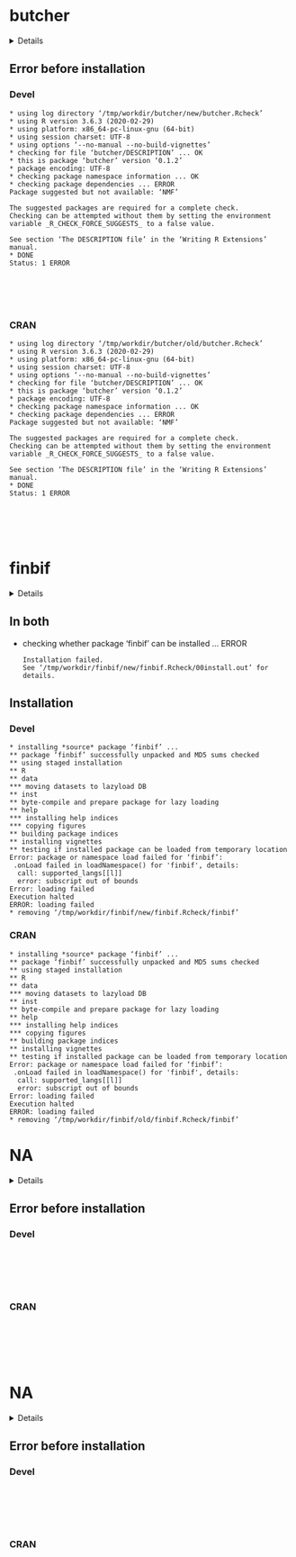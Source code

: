 # butcher

<details>

* Version: 0.1.2
* GitHub: https://github.com/tidymodels/butcher
* Source code: https://github.com/cran/butcher
* Date/Publication: 2020-01-23 22:40:02 UTC
* Number of recursive dependencies: 186

Run `cloud_details(, "butcher")` for more info

</details>

## Error before installation

### Devel

```
* using log directory ‘/tmp/workdir/butcher/new/butcher.Rcheck’
* using R version 3.6.3 (2020-02-29)
* using platform: x86_64-pc-linux-gnu (64-bit)
* using session charset: UTF-8
* using options ‘--no-manual --no-build-vignettes’
* checking for file ‘butcher/DESCRIPTION’ ... OK
* this is package ‘butcher’ version ‘0.1.2’
* package encoding: UTF-8
* checking package namespace information ... OK
* checking package dependencies ... ERROR
Package suggested but not available: ‘NMF’

The suggested packages are required for a complete check.
Checking can be attempted without them by setting the environment
variable _R_CHECK_FORCE_SUGGESTS_ to a false value.

See section ‘The DESCRIPTION file’ in the ‘Writing R Extensions’
manual.
* DONE
Status: 1 ERROR






```
### CRAN

```
* using log directory ‘/tmp/workdir/butcher/old/butcher.Rcheck’
* using R version 3.6.3 (2020-02-29)
* using platform: x86_64-pc-linux-gnu (64-bit)
* using session charset: UTF-8
* using options ‘--no-manual --no-build-vignettes’
* checking for file ‘butcher/DESCRIPTION’ ... OK
* this is package ‘butcher’ version ‘0.1.2’
* package encoding: UTF-8
* checking package namespace information ... OK
* checking package dependencies ... ERROR
Package suggested but not available: ‘NMF’

The suggested packages are required for a complete check.
Checking can be attempted without them by setting the environment
variable _R_CHECK_FORCE_SUGGESTS_ to a false value.

See section ‘The DESCRIPTION file’ in the ‘Writing R Extensions’
manual.
* DONE
Status: 1 ERROR






```
# finbif

<details>

* Version: 0.3.1
* GitHub: https://github.com/luomus/finbif
* Source code: https://github.com/cran/finbif
* Date/Publication: 2020-11-24 08:40:02 UTC
* Number of recursive dependencies: 117

Run `cloud_details(, "finbif")` for more info

</details>

## In both

*   checking whether package ‘finbif’ can be installed ... ERROR
    ```
    Installation failed.
    See ‘/tmp/workdir/finbif/new/finbif.Rcheck/00install.out’ for details.
    ```

## Installation

### Devel

```
* installing *source* package ‘finbif’ ...
** package ‘finbif’ successfully unpacked and MD5 sums checked
** using staged installation
** R
** data
*** moving datasets to lazyload DB
** inst
** byte-compile and prepare package for lazy loading
** help
*** installing help indices
*** copying figures
** building package indices
** installing vignettes
** testing if installed package can be loaded from temporary location
Error: package or namespace load failed for ‘finbif’:
 .onLoad failed in loadNamespace() for 'finbif', details:
  call: supported_langs[[l]]
  error: subscript out of bounds
Error: loading failed
Execution halted
ERROR: loading failed
* removing ‘/tmp/workdir/finbif/new/finbif.Rcheck/finbif’

```
### CRAN

```
* installing *source* package ‘finbif’ ...
** package ‘finbif’ successfully unpacked and MD5 sums checked
** using staged installation
** R
** data
*** moving datasets to lazyload DB
** inst
** byte-compile and prepare package for lazy loading
** help
*** installing help indices
*** copying figures
** building package indices
** installing vignettes
** testing if installed package can be loaded from temporary location
Error: package or namespace load failed for ‘finbif’:
 .onLoad failed in loadNamespace() for 'finbif', details:
  call: supported_langs[[l]]
  error: subscript out of bounds
Error: loading failed
Execution halted
ERROR: loading failed
* removing ‘/tmp/workdir/finbif/old/finbif.Rcheck/finbif’

```
# NA

<details>

* Version: NA
* GitHub: NA
* Source code: https://github.com/cran/NA
* Number of recursive dependencies: 0

Run `cloud_details(, "NA")` for more info

</details>

## Error before installation

### Devel

```






```
### CRAN

```






```
# NA

<details>

* Version: NA
* GitHub: NA
* Source code: https://github.com/cran/NA
* Number of recursive dependencies: 0

Run `cloud_details(, "NA")` for more info

</details>

## Error before installation

### Devel

```






```
### CRAN

```






```

